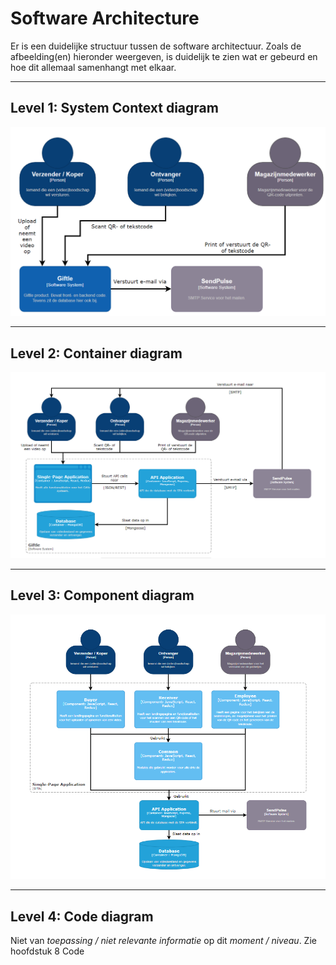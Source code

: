 # Software Architecture

Er is een duidelijke structuur tussen de software architectuur. Zoals de afbeelding(en) hieronder weergeven, is duidelijk te zien wat er gebeurd en hoe dit allemaal samenhangt met elkaar.

---

## Level 1: System Context diagram

![system_context_diagram](assets/software_architecture/system_context_diagram.png "System Context diagram")

---

## Level 2: Container diagram

![container_diagram](assets/software_architecture/container_diagram.png "Container diagram")

---

## Level 3: Component diagram

![component_diagram](assets/software_architecture/component_diagram.png "Component diagram")

---

## Level 4: Code diagram

Niet van _toepassing / niet relevante informatie_ op dit _moment / niveau_. Zie hoofdstuk 8 Code

<!--
Intent

The purpose of this section is to summarise the software architecture of your software system so that the following questions can be answered:

• What does the “big picture” look like?
• Is there are clear structure?
• Is it clear how the system works from the “30,000 foot view”?
• Does it show the major containers and technology choices?
• Does it show the major components and their interactions?
• What are the key internal interfaces? (e.g. a web service between your web and business tiers)
-->
